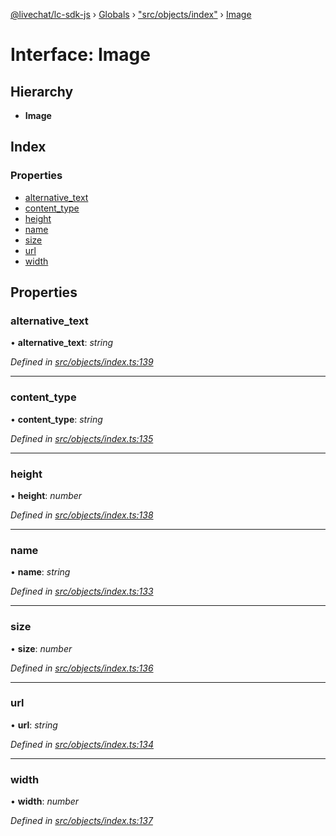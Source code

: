 [@livechat/lc-sdk-js](../README.md) › [Globals](../globals.md) › ["src/objects/index"](../modules/_src_objects_index_.md) › [Image](_src_objects_index_.image.md)

# Interface: Image

## Hierarchy

* **Image**

## Index

### Properties

* [alternative_text](_src_objects_index_.image.md#alternative_text)
* [content_type](_src_objects_index_.image.md#content_type)
* [height](_src_objects_index_.image.md#height)
* [name](_src_objects_index_.image.md#name)
* [size](_src_objects_index_.image.md#size)
* [url](_src_objects_index_.image.md#url)
* [width](_src_objects_index_.image.md#width)

## Properties

###  alternative_text

• **alternative_text**: *string*

*Defined in [src/objects/index.ts:139](https://github.com/livechat/lc-sdk-js/blob/efba8ac/src/objects/index.ts#L139)*

___

###  content_type

• **content_type**: *string*

*Defined in [src/objects/index.ts:135](https://github.com/livechat/lc-sdk-js/blob/efba8ac/src/objects/index.ts#L135)*

___

###  height

• **height**: *number*

*Defined in [src/objects/index.ts:138](https://github.com/livechat/lc-sdk-js/blob/efba8ac/src/objects/index.ts#L138)*

___

###  name

• **name**: *string*

*Defined in [src/objects/index.ts:133](https://github.com/livechat/lc-sdk-js/blob/efba8ac/src/objects/index.ts#L133)*

___

###  size

• **size**: *number*

*Defined in [src/objects/index.ts:136](https://github.com/livechat/lc-sdk-js/blob/efba8ac/src/objects/index.ts#L136)*

___

###  url

• **url**: *string*

*Defined in [src/objects/index.ts:134](https://github.com/livechat/lc-sdk-js/blob/efba8ac/src/objects/index.ts#L134)*

___

###  width

• **width**: *number*

*Defined in [src/objects/index.ts:137](https://github.com/livechat/lc-sdk-js/blob/efba8ac/src/objects/index.ts#L137)*
